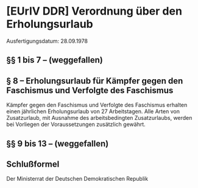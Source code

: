 # [EUrlV DDR] Verordnung über den Erholungsurlaub

Ausfertigungsdatum: 28.09.1978

 

## §§ 1 bis 7 – (weggefallen)


## § 8 – Erholungsurlaub für Kämpfer gegen den Faschismus und Verfolgte des Faschismus

Kämpfer gegen den Faschismus und Verfolgte des Faschismus erhalten einen jährlichen Erholungsurlaub von 27 Arbeitstagen. Alle Arten von Zusatzurlaub, mit Ausnahme des arbeitsbedingten Zusatzurlaubs, werden bei Vorliegen der Voraussetzungen zusätzlich gewährt.


## §§ 9 bis 13 – (weggefallen)


## Schlußformel

Der Ministerrat der Deutschen Demokratischen Republik

